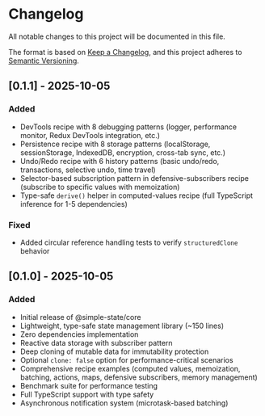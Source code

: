 # Changelog

All notable changes to this project will be documented in this file.

The format is based on [Keep a Changelog](https://keepachangelog.com/en/1.0.0/),
and this project adheres to [Semantic Versioning](https://semver.org/spec/v2.0.0.html).

## [0.1.1] - 2025-10-05

### Added
- DevTools recipe with 8 debugging patterns (logger, performance monitor, Redux DevTools integration, etc.)
- Persistence recipe with 8 storage patterns (localStorage, sessionStorage, IndexedDB, encryption, cross-tab sync, etc.)
- Undo/Redo recipe with 6 history patterns (basic undo/redo, transactions, selective undo, time travel)
- Selector-based subscription pattern in defensive-subscribers recipe (subscribe to specific values with memoization)
- Type-safe `derive()` helper in computed-values recipe (full TypeScript inference for 1-5 dependencies)

### Fixed
- Added circular reference handling tests to verify `structuredClone` behavior

## [0.1.0] - 2025-10-05

### Added
- Initial release of @simple-state/core
- Lightweight, type-safe state management library (~150 lines)
- Zero dependencies implementation
- Reactive data storage with subscriber pattern
- Deep cloning of mutable data for immutability protection
- Optional `clone: false` option for performance-critical scenarios
- Comprehensive recipe examples (computed values, memoization, batching, actions, maps, defensive subscribers, memory management)
- Benchmark suite for performance testing
- Full TypeScript support with type safety
- Asynchronous notification system (microtask-based batching)
